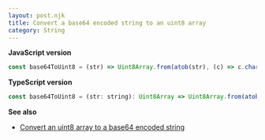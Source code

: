 ```yaml
---
layout: post.njk
title: Convert a base64 encoded string to an uint8 array
category: String
---
```


**JavaScript version**

```js
const base64ToUint8 = (str) => Uint8Array.from(atob(str), (c) => c.charCodeAt(0));
```

**TypeScript version**

```js
const base64ToUint8 = (str: string): Uint8Array => Uint8Array.from(atob(str), (c) => c.charCodeAt(0));
```

**See also**

-   [Convert an uint8 array to a base64 encoded string](/string/convert-an-uint8-array-to-a-base64-encoded-string)
